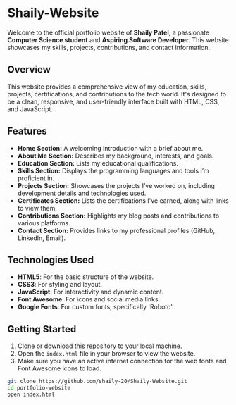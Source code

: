 # Shaily-Website

Welcome to the official portfolio website of **Shaily Patel**, a passionate **Computer Science student** and **Aspiring Software Developer**. This website showcases my skills, projects, contributions, and contact information.

## Overview

This website provides a comprehensive view of my education, skills, projects, certifications, and contributions to the tech world. It's designed to be a clean, responsive, and user-friendly interface built with HTML, CSS, and JavaScript.

## Features

- **Home Section:** A welcoming introduction with a brief about me.
- **About Me Section:** Describes my background, interests, and goals.
- **Education Section:** Lists my educational qualifications.
- **Skills Section:** Displays the programming languages and tools I’m proficient in.
- **Projects Section:** Showcases the projects I’ve worked on, including development details and technologies used.
- **Certificates Section:** Lists the certifications I've earned, along with links to view them.
- **Contributions Section:** Highlights my blog posts and contributions to various platforms.
- **Contact Section:** Provides links to my professional profiles (GitHub, LinkedIn, Email).

## Technologies Used

- **HTML5**: For the basic structure of the website.
- **CSS3**: For styling and layout.
- **JavaScript**: For interactivity and dynamic content.
- **Font Awesome**: For icons and social media links.
- **Google Fonts**: For custom fonts, specifically 'Roboto'.

## Getting Started

1. Clone or download this repository to your local machine.
2. Open the `index.html` file in your browser to view the website.
3. Make sure you have an active internet connection for the web fonts and Font Awesome icons to load.

```bash
git clone https://github.com/shaily-20/Shaily-Website.git
cd portfolio-website
open index.html
